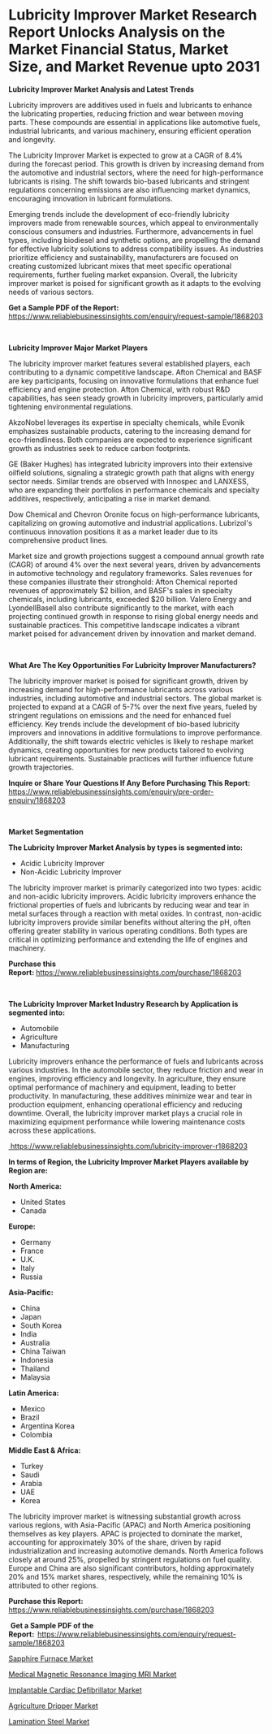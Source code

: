 <p><h1>Lubricity Improver Market Research Report Unlocks Analysis on the Market Financial Status, Market Size, and Market Revenue upto 2031</h1></p><p><strong>Lubricity Improver Market Analysis and Latest Trends</strong></p>
<p><p>Lubricity improvers are additives used in fuels and lubricants to enhance the lubricating properties, reducing friction and wear between moving parts. These compounds are essential in applications like automotive fuels, industrial lubricants, and various machinery, ensuring efficient operation and longevity.</p><p>The Lubricity Improver Market is expected to grow at a CAGR of 8.4% during the forecast period. This growth is driven by increasing demand from the automotive and industrial sectors, where the need for high-performance lubricants is rising. The shift towards bio-based lubricants and stringent regulations concerning emissions are also influencing market dynamics, encouraging innovation in lubricant formulations.</p><p>Emerging trends include the development of eco-friendly lubricity improvers made from renewable sources, which appeal to environmentally conscious consumers and industries. Furthermore, advancements in fuel types, including biodiesel and synthetic options, are propelling the demand for effective lubricity solutions to address compatibility issues. As industries prioritize efficiency and sustainability, manufacturers are focused on creating customized lubricant mixes that meet specific operational requirements, further fueling market expansion. Overall, the lubricity improver market is poised for significant growth as it adapts to the evolving needs of various sectors.</p></p>
<p><strong>Get a Sample PDF of the Report:&nbsp;</strong> <a href="https://www.reliablebusinessinsights.com/enquiry/request-sample/1868203?utm_campaign=113&utm_medium=2&utm_source=Github&utm_content=ia&utm_term=11112024&utm_id=lubricity-improver">https://www.reliablebusinessinsights.com/enquiry/request-sample/1868203</a></p>
<p>&nbsp;</p>
<p><strong>Lubricity Improver Major Market Players</strong></p>
<p><p>The lubricity improver market features several established players, each contributing to a dynamic competitive landscape. Afton Chemical and BASF are key participants, focusing on innovative formulations that enhance fuel efficiency and engine protection. Afton Chemical, with robust R&D capabilities, has seen steady growth in lubricity improvers, particularly amid tightening environmental regulations.</p><p>AkzoNobel leverages its expertise in specialty chemicals, while Evonik emphasizes sustainable products, catering to the increasing demand for eco-friendliness. Both companies are expected to experience significant growth as industries seek to reduce carbon footprints.</p><p>GE (Baker Hughes) has integrated lubricity improvers into their extensive oilfield solutions, signaling a strategic growth path that aligns with energy sector needs. Similar trends are observed with Innospec and LANXESS, who are expanding their portfolios in performance chemicals and specialty additives, respectively, anticipating a rise in market demand.</p><p>Dow Chemical and Chevron Oronite focus on high-performance lubricants, capitalizing on growing automotive and industrial applications. Lubrizol's continuous innovation positions it as a market leader due to its comprehensive product lines.</p><p>Market size and growth projections suggest a compound annual growth rate (CAGR) of around 4% over the next several years, driven by advancements in automotive technology and regulatory frameworks. Sales revenues for these companies illustrate their stronghold: Afton Chemical reported revenues of approximately $2 billion, and BASF's sales in specialty chemicals, including lubricants, exceeded $20 billion. Valero Energy and LyondellBasell also contribute significantly to the market, with each projecting continued growth in response to rising global energy needs and sustainable practices. This competitive landscape indicates a vibrant market poised for advancement driven by innovation and market demand.</p></p>
<p>&nbsp;</p>
<p><strong>What Are The Key Opportunities For Lubricity Improver Manufacturers?</strong></p>
<p><p>The lubricity improver market is poised for significant growth, driven by increasing demand for high-performance lubricants across various industries, including automotive and industrial sectors. The global market is projected to expand at a CAGR of 5-7% over the next five years, fueled by stringent regulations on emissions and the need for enhanced fuel efficiency. Key trends include the development of bio-based lubricity improvers and innovations in additive formulations to improve performance. Additionally, the shift towards electric vehicles is likely to reshape market dynamics, creating opportunities for new products tailored to evolving lubricant requirements. Sustainable practices will further influence future growth trajectories.</p></p>
<p><strong>Inquire or Share Your Questions If Any Before Purchasing This Report:</strong> <a href="https://www.reliablebusinessinsights.com/enquiry/pre-order-enquiry/1868203?utm_campaign=113&utm_medium=2&utm_source=Github&utm_content=ia&utm_term=11112024&utm_id=lubricity-improver">https://www.reliablebusinessinsights.com/enquiry/pre-order-enquiry/1868203</a></p>
<p>&nbsp;</p>
<p><strong>Market Segmentation</strong></p>
<p><strong>The Lubricity Improver Market Analysis by types is segmented into:</strong></p>
<p><ul><li>Acidic Lubricity Improver</li><li>Non-Acidic Lubricity Improver</li></ul></p>
<p><p>The lubricity improver market is primarily categorized into two types: acidic and non-acidic lubricity improvers. Acidic lubricity improvers enhance the frictional properties of fuels and lubricants by reducing wear and tear in metal surfaces through a reaction with metal oxides. In contrast, non-acidic lubricity improvers provide similar benefits without altering the pH, often offering greater stability in various operating conditions. Both types are critical in optimizing performance and extending the life of engines and machinery.</p></p>
<p><strong>Purchase this Report:&nbsp;</strong><a href="https://www.reliablebusinessinsights.com/purchase/1868203?utm_campaign=113&utm_medium=2&utm_source=Github&utm_content=ia&utm_term=11112024&utm_id=lubricity-improver">https://www.reliablebusinessinsights.com/purchase/1868203</a></p>
<p>&nbsp;</p>
<p><strong>The Lubricity Improver Market Industry Research by Application is segmented into:</strong></p>
<p><ul><li>Automobile</li><li>Agriculture</li><li>Manufacturing</li></ul></p>
<p><p>Lubricity improvers enhance the performance of fuels and lubricants across various industries. In the automobile sector, they reduce friction and wear in engines, improving efficiency and longevity. In agriculture, they ensure optimal performance of machinery and equipment, leading to better productivity. In manufacturing, these additives minimize wear and tear in production equipment, enhancing operational efficiency and reducing downtime. Overall, the lubricity improver market plays a crucial role in maximizing equipment performance while lowering maintenance costs across these applications.</p></p>
<p><a href="https://www.reliablebusinessinsights.com/lubricity-improver-r1868203?utm_campaign=113&utm_medium=2&utm_source=Github&utm_content=ia&utm_term=11112024&utm_id=lubricity-improver">&nbsp;https://www.reliablebusinessinsights.com/lubricity-improver-r1868203</a></p>
<p><strong>In terms of Region, the Lubricity Improver Market Players available by Region are:</strong></p>
<p>
    <p> <strong> North America: </strong>
        <ul>
            <li>United States</li>
            <li>Canada</li>
        </ul>
        </p> 
    <p> <strong> Europe: </strong>
        <ul>
            <li>Germany</li>
            <li>France</li>
            <li>U.K.</li>
            <li>Italy</li>
            <li>Russia</li>
        </ul>
        </p> 
    <p> <strong> Asia-Pacific: </strong>
        <ul>
            <li>China</li>
            <li>Japan</li>
            <li>South Korea</li>
            <li>India</li>
            <li>Australia</li>
            <li>China Taiwan</li>
            <li>Indonesia</li>
            <li>Thailand</li>
            <li>Malaysia</li>
        </ul>
        </p> 
    <p> <strong> Latin America: </strong>
        <ul>
            <li>Mexico</li>
            <li>Brazil</li>
            <li>Argentina Korea</li>
            <li>Colombia</li>
        </ul>
        </p> 
    <p> <strong> Middle East & Africa: </strong>
        <ul>
            <li>Turkey</li>
            <li>Saudi</li>
            <li>Arabia</li>
            <li>UAE</li>
            <li>Korea</li>
        </ul>
    </p>
    </p>
<p><p>The lubricity improver market is witnessing substantial growth across various regions, with Asia-Pacific (APAC) and North America positioning themselves as key players. APAC is projected to dominate the market, accounting for approximately 30% of the share, driven by rapid industrialization and increasing automotive demands. North America follows closely at around 25%, propelled by stringent regulations on fuel quality. Europe and China are also significant contributors, holding approximately 20% and 15% market shares, respectively, while the remaining 10% is attributed to other regions.</p></p>
<p><strong>Purchase this Report: </strong><a href="https://www.reliablebusinessinsights.com/purchase/1868203?utm_campaign=113&utm_medium=2&utm_source=Github&utm_content=ia&utm_term=11112024&utm_id=lubricity-improver">https://www.reliablebusinessinsights.com/purchase/1868203</a></p>
<p>&nbsp;<strong>Get a Sample PDF of the Report:&nbsp;&nbsp;</strong><a href="https://www.reliablebusinessinsights.com/enquiry/request-sample/1868203?utm_campaign=113&utm_medium=2&utm_source=Github&utm_content=ia&utm_term=11112024&utm_id=lubricity-improver">https://www.reliablebusinessinsights.com/enquiry/request-sample/1868203</a></p>
<p><strong></strong></p>
<p><p><a href="https://github.com/LoretaDushku585/Market-Research-Report-List-1/blob/main/sapphire-furnace-market.md?utm_campaign=113&utm_medium=2&utm_source=Github&utm_content=ia&utm_term=11112024&utm_id=lubricity-improver">Sapphire Furnace Market</a></p><p><a href="https://issuu.com/reportprime-2/docs/medical-magnetic-resonance-imaging-_b1a535993dfae2?utm_campaign=113&utm_medium=2&utm_source=Github&utm_content=ia&utm_term=11112024&utm_id=lubricity-improver">Medical Magnetic Resonance Imaging MRI Market</a></p><p><a href="https://issuu.com/reportprime-2/docs/implantable-cardiac-defibrillator-m_2ef7e6e9509aee?utm_campaign=113&utm_medium=2&utm_source=Github&utm_content=ia&utm_term=11112024&utm_id=lubricity-improver">Implantable Cardiac Defibrillator Market</a></p><p><a href="https://www.linkedin.com/pulse/future-ready-strategic-insights-global-agriculture-dripper-market-qreef?utm_campaign=113&utm_medium=2&utm_source=Github&utm_content=ia&utm_term=11112024&utm_id=lubricity-improver">Agriculture Dripper Market</a></p><p><a href="https://github.com/OrlandoHBarks/Market-Research-Report-List-1/blob/main/lamination-steel-market.md?utm_campaign=113&utm_medium=2&utm_source=Github&utm_content=ia&utm_term=11112024&utm_id=lubricity-improver">Lamination Steel Market</a></p></p>